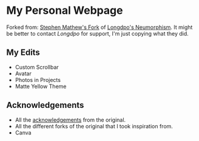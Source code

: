 # My Personal Webpage

Forked from: [Stephen Mathew's Fork](https://github.com/stephen-mathew/stephen-mathew.github.io) of [Longdpo's Neumorphism](https://github.com/longpdo/neumorphism).
It might be better to contact *Longdpo* for support, I'm just copying what they did.

## My Edits

 - Custom Scrollbar
 - Avatar
 - Photos in Projects
 - Matte Yellow Theme

## Acknowledgements

- All the [acknowledgements](https://github.com/longpdo/neumorphism?tab=readme-ov-file#acknowledgements) from the original.
- All the different forks of the original that I took inspiration from.
- Canva 